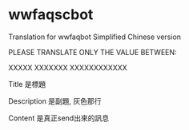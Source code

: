 # wwfaqscbot
Translation for wwfaqbot Simplified Chinese version

PLEASE TRANSLATE ONLY THE VALUE BETWEEN:

<column name="title">XXXXX</column>
<column name="description">XXXXXXX</column>
<column name="content">XXXXXXXXXXXX</column>

Title 是標題

Description 是副題, 灰色那行

Content 是真正send出來的訊息
